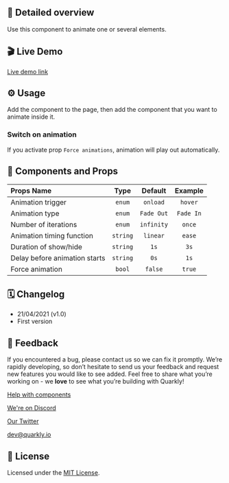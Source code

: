 ## 📖 Detailed overview

Use this component to animate one or several elements.

## 🎬 Live Demo

[Live demo link](https://quarkly-catalog.netlify.app/animation/)

## ⚙️ Usage

Add the component to the page, then add the component that you want to animate inside it.

### Switch on animation

If you activate prop `Force animations`, animation will play out automatically.

## 🧩 Components and Props

| Props Name                    |   Type   |  Default   |  Example  |
| :---------------------------- | :------: | :--------: | :-------: |
| Animation trigger             |  `enum`  |  `onload`  |  `hover`  |
| Animation type                |  `enum`  | `Fade Out` | `Fade In` |
| Number of iterations          |  `enum`  | `infinity` |  `once`   |
| Animation timing function     | `string` |  `linear`  |  `ease`   |
| Duration of show/hide         | `string` |    `1s`    |   `3s`    |
| Delay before animation starts | `string` |    `0s`    |   `1s`    |
| Force animation               |  `bool`  |  `false`   |  `true`   |

## 🗓 Changelog

-   21/04/2021 (v1.0)
-   First version

## 📮 Feedback

If you encountered a bug, please contact us so we can fix it promptly. We’re rapidly developing, so don’t hesitate to send us your feedback and request new features you would like to see added. Feel free to share what you’re working on - we **love** to see what you’re building with Quarkly!

[Help with components](https://community.quarkly.io/c/requests/11)

[We're on Discord](https://discord.gg/f9KhSMGX)

[Our Twitter](https://twitter.com/quarklyapp)

[dev@quarkly.io](mailto:dev@quarkly.io)

## 📝 License

Licensed under the [MIT License](./LICENSE).
